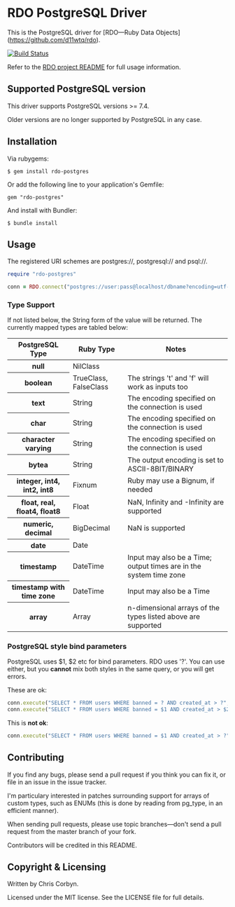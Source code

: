 # RDO PostgreSQL Driver

This is the PostgreSQL driver for [RDO—Ruby Data Objects]
(https://github.com/d11wtq/rdo).

[![Build Status](https://secure.travis-ci.org/d11wtq/rdo-postgres.png?branch=master)](http://travis-ci.org/d11wtq/rdo-postgres)

Refer to the [RDO project README](https://github.com/d11wtq/rdo) for full
usage information.

## Supported PostgreSQL version

This driver supports PostgreSQL versions >= 7.4.

Older versions are no longer supported by PostgreSQL in any case.

## Installation

Via rubygems:

    $ gem install rdo-postgres

Or add the following line to your application's Gemfile:

    gem "rdo-postgres"

And install with Bundler:

    $ bundle install

## Usage

The registered URI schemes are postgres://, postgresql:// and psql://.

``` ruby
require "rdo-postgres"

conn = RDO.connect("postgres://user:pass@localhost/dbname?encoding=utf-8")
```

### Type Support

If not listed below, the String form of the value will be returned. The
currently mapped types are tabled below:

<table>
  <thead>
    <tr>
      <th>PostgreSQL Type</th>
      <th>Ruby Type</th>
      <th>Notes</th>
    </tr>
  </thead>
  <tbody>
    <tr>
      <th>null</th>
      <td>NilClass</td>
      <td></td>
    </tr>
    <tr>
      <th>boolean</th>
      <td>TrueClass, FalseClass</td>
      <td>The strings 't' and 'f' will work as inputs too</td>
    </tr>
    <tr>
      <th>text</th>
      <td>String</td>
      <td>The encoding specified on the connection is used</td>
    </tr>
    <tr>
      <th>char</th>
      <td>String</td>
      <td>The encoding specified on the connection is used</td>
    </tr>
    <tr>
      <th>character varying</th>
      <td>String</td>
      <td>The encoding specified on the connection is used</td>
    </tr>
    <tr>
      <th>bytea</th>
      <td>String</td>
      <td>The output encoding is set to ASCII-8BIT/BINARY</td>
    </tr>
    <tr>
      <th>integer, int4, int2, int8</th>
      <td>Fixnum</td>
      <td>Ruby may use a Bignum, if needed</td>
    </tr>
    <tr>
      <th>float, real, float4, float8</th>
      <td>Float</td>
      <td>NaN, Infinity and -Infinity are supported</td>
    </tr>
    <tr>
      <th>numeric, decimal</th>
      <td>BigDecimal</td>
      <td>NaN is supported</td>
    </tr>
    <tr>
      <th>date</th>
      <td>Date</td>
      <td></td>
    </tr>
    <tr>
      <th>timestamp</th>
      <td>DateTime</td>
      <td>Input may also be a Time; output times are in the system time zone</td>
    </tr>
    <tr>
      <th>timestamp with time zone</th>
      <td>DateTime</td>
      <td>Input may also be a Time</td>
    </tr>
    <tr>
      <th>array</th>
      <td>Array</td>
      <td>n-dimensional arrays of the types listed above are supported</td>
    </tr>
  </tbody>
</table>

### PostgreSQL style bind parameters

PostgreSQL uses $1, $2 etc for bind parameters. RDO uses '?'. You can use
either, but you **cannot** mix both styles in the same query, or you will
get errors.

These are ok:

``` ruby
conn.execute("SELECT * FROM users WHERE banned = ? AND created_at > ?", true, 1.week.ago)
conn.execute("SELECT * FROM users WHERE banned = $1 AND created_at > $2", true, 1.week.ago)
```

This is **not ok**:

``` ruby
conn.execute("SELECT * FROM users WHERE banned = $1 AND created_at > ?", true, 1.week.ago)
```

## Contributing

If you find any bugs, please send a pull request if you think you can
fix it, or file in an issue in the issue tracker.

I'm particulary interested in patches surrounding support for arrays of
custom types, such as ENUMs (this is done by reading from pg_type, in an
efficient manner).

When sending pull requests, please use topic branches—don't send a pull
request from the master branch of your fork.

Contributors will be credited in this README.

## Copyright & Licensing

Written by Chris Corbyn.

Licensed under the MIT license. See the LICENSE file for full details.
